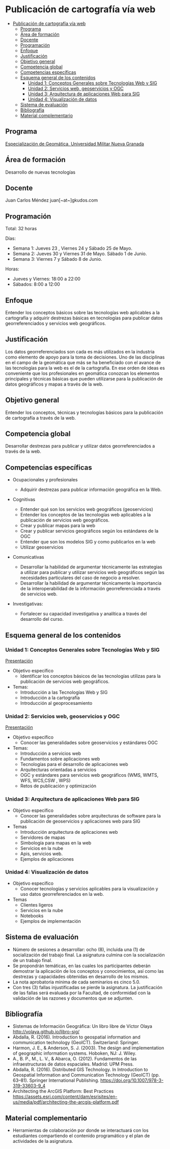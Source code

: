 # Publicación de cartografía vía web

- [Publicación de cartografía vía web](#publicaci%C3%B3n-de-cartograf%C3%ADa-v%C3%ADa-web)
  - [Programa](#programa)
  - [Área de formación](#%C3%A1rea-de-formaci%C3%B3n)
  - [Docente](#docente)
  - [Programación](#programaci%C3%B3n)
  - [Enfoque](#enfoque)
  - [Justificación](#justificaci%C3%B3n)
  - [Objetivo general](#objetivo-general)
  - [Competencia global](#competencia-global)
  - [Competencias específicas](#competencias-espec%C3%ADficas)
  - [Esquema general de los contenidos](#esquema-general-de-los-contenidos)
    - [Unidad 1: Conceptos Generales sobre Tecnologías Web y SIG](#unidad-1-conceptos-generales-sobre-tecnolog%C3%ADas-web-y-sig)
    - [Unidad 2: Servicios web, geoservicios y OGC](#unidad-2-servicios-web-geoservicios-y-ogc)
    - [Unidad 3: Arquitectura de aplicaciones Web para SIG](#unidad-3-arquitectura-de-aplicaciones-web-para-sig)
    - [Unidad 4: Visualización de datos](#unidad-4-visualizaci%C3%B3n-de-datos)
  - [Sistema de evaluación](#sistema-de-evaluaci%C3%B3n)
  - [Bibliografía](#bibliograf%C3%ADa)
  - [Material complementario](#material-complementario)

## Programa

[Especialización de Geomática, Universidad Militar Nueva Granada](http://www.umng.edu.co/web/guest/programas-academicos/facultad-ingenieria/posgrados/especializaciones/especializacion-geomatica)

## Área de formación

Desarrollo  de nuevas tecnologías

## Docente

Juan Carlos Méndez
juan[~at~]gkudos.com

## Programación

Total: 32 horas 

Días:
* Semana 1: Jueves 23 , Viernes 24 y  Sábado  25 de  Mayo. 
* Semana 2: Jueves 30 y Viernes 31 de Mayo. Sábado  1 de  Junio. 
* Semana 3: Viernes 7 y Sábado  8 de  Junio. 

Horas:
* Jueves y Viernes: 18:00 a 22:00 
* Sábados: 8:00 a 12:00 




## Enfoque

Entender los conceptos básicos sobre las tecnologías web aplicables a la cartografía y adquirir destrezas básicas en tecnologías para   publicar datos georreferenciados y servicios web geográficos.

## Justificación

Los datos georreferenciados son cada es más utilizados en la industria como elemento de apoyo para la toma de decisiones.
Uno de las disciplinas en el campo de la geomática  que más se ha beneficiado con el avance de las tecnologías para la web es el de la cartografía. En ese orden de ideas es conveniente que los profesionales en geomática conozcan los elementos principales y técnicas básicas que pueden utilizarse para la publicación de datos geográficos y mapas a través de la web.

## Objetivo  general

Entender los conceptos, técnicas y tecnologías básicos para la publicación de cartografía a través de la web.

## Competencia global

Desarrollar destrezas para publicar y utilizar datos georreferenciados a través de la web.

## Competencias específicas

* Ocupacionales y profesionales
  *  Adquirir destrezas para publicar información geográfica en la Web.

* Cognitivas
  *  Entender qué son los servicios web geográficos (geoservicios)
  *  Entender los conceptos de las tecnologías web aplicables a la publicación de servicios web geográficos.
  *  Crear y publicar mapas para la web
  *  Crear y publicar servicios geográficos según los estándares de la OGC
  *  Entender que son los modelos SIG y como publicarlos en la web
  *  Utilizar geoservicios

* Comunicativas
  *  Desarrollar la habilidad de argumentar técnicamente las estrategias a utilizar para publicar y utilizar servicios web geográficos según las necesidades particulares del caso de negocio a resolver.
  *  Desarrollar la habilidad de argumentar técnicamente la importancia de la interoperabilidad de la información georreferenciada a través de servicios web.
  
* Investigativas:
  *  Fortalecer su capacidad investigativa y analítica a través del desarrollo  del curso.

## Esquema general de los contenidos

### Unidad 1: Conceptos Generales sobre Tecnologías Web y SIG 

[Presentación](https://github.com/dersteppenwolf/cartografia_web/tree/master/01_Conceptos)

* Objetivo específico
  * Identificar los conceptos básicos de las tecnologías utilizas para la publicación de servicios web geográficos.
* Temas:
  * Introducción a las Tecnologías Web y SIG
  * Introducción a la cartografía
  * Introducción al geoprocesamiento

### Unidad 2: Servicios web, geoservicios y OGC

[Presentación](https://github.com/dersteppenwolf/cartografia_web/tree/master/02_Servicios_Web_Geoservicios_OGC)

* Objetivo específico
  * Conocer las generalidades sobre geoservicios y estándares OGC 
* Temas:
  * Introducción a servicios web
  * Fundamentos sobre aplicaciones web
  * Tecnologías para el desarrollo de aplicaciones web
  * Arquitecturas orientadas a servicios
  * OGC y estándares para servicios web geográficos  (WMS, WMTS, WFS, WCS,CSW , WPS)
  * Retos de publicación y optimización 


### Unidad 3: Arquitectura de aplicaciones Web para SIG

* Objetivo específico
  * Conocer las generalidades sobre arquitecturas de software para la publicación de geoservicios y aplicaciones web para SIG
* Temas
  * Introducción arquitectura de aplicaciones web
  * Servidores de mapas
  * Simbología para mapas en la web
  * Servicios en la nube
  * Apis, servicios web.
  * Ejemplos de aplicaciones

### Unidad 4: Visualización de datos

* Objetivo específico
  * Conocer tecnologías y servicios aplicables para la visualización y uso datos georreferenciados en la web.
* Temas
  * Clientes ligeros
  * Servicios en la nube
  * Notebooks
  * Ejemplos de implementación


## Sistema de evaluación

* Número  de sesiones a desarrollar: ocho  (8), incluida una (1) de socialización del trabajo final. La asignatura culmina con la socialización de un trabajo  final.
* Se propondrán temáticas, en las cuales los participantes deberán demostrar la aplicación de los conceptos y conocimientos, así como  las destrezas y capacidades obtenidas en desarrollo  de los mismos. 
* La nota aprobatoria mínima de cada seminarios es cinco  5.0.
* Con tres (3) fallas injustificadas se pierde la asignatura. La justificación de las fallas será evaluada por la Facultad, de conformidad con la validación de las razones y documentos que se adjunten.

## Bibliografía

* Sistemas  de  Información Geográfica:  Un libro libre de Víctor Olaya http://volaya.github.io/libro-sig/
* Abdalla, R. (2016). Introduction to geospatial information and communication technology (GeoICT). Switzerland: Springer.
* Harmon, J. E., & Anderson, S. J. (2003). The design and implementation of geographic information systems. Hoboken, NJ: J. Wiley.
* A., B. P., M., L. V., & Abarca, O. (2012). Fundamentos de las infraestructuras de datos espaciales. Madrid: UPM Press.
* Abdalla, R. (2016). Distributed GIS Technology. In Introduction to Geospatial Information and Communication Technology (GeoICT) (pp. 63–81). Springer International Publishing. https://doi.org/10.1007/978-3-319-33603-9_4
*  Architecting the ArcGIS Platform: Best Practices https://assets.esri.com/content/dam/esrisites/en-us/media/pdf/architecting-the-arcgis-platform.pdf



## Material complementario

* Herramientas de colaboración por donde se interactuará con los estudiantes compartiendo  el contenido  programático  y el plan de actividades de la asignatura.